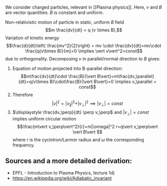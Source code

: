 We consider charged particles, relevant in [[Plasma physics]].
Here, $v$ and $B$ are vector quantities. $B$ is constant and uniform.

Non-relativistic motion of particle in static, uniform $B$ field
$$m \frac{dv}{dt} = q (v \times B),$$
Variation of kinetic energy
$$\frac{d}{dt}\left( \frac{mv^2}{2}\right) = mv \cdot \frac{dv}{dt}=mv\cdot \frac{q(v\times B)}{m}=0 \implies \vert v\vert^2=const$$
due to orthogonality. Decomposing $v$ in parallel/normal direction to $B$ gives:
1. Equation of motion projected into B-parallel direction:$$m\frac{dv}{dt}\cdot \frac{B}{\vert B\vert}=m\frac{dv_\parallel}{dt}=q(v\times B)\cdot\frac{B}{\vert B\vert}=0 \implies v_\parallel = const$$
2. Therefore $$\vert v \vert^2 = \vert v_\parallel\vert^2 +  \vert v_\perp\vert^2 \implies | v_\perp|=const$$
3. $\displaystyle \frac{dv_\perp}{dt} \perp v_\perp$ and $|v_\perp|=const$ implies uniform circular motion $$\frac{m\vert v_\perp\vert^2}{r}=m|\omega|^2 r=q\vert v_\perp\vert  \vert B\vert $$ where $r$ is the cyclotron/Larmor radius and $\omega$ the corresponding frequency.




## Sources and a more detailed derivation:
- EPFL - Introduction to Plasma Physics, lecture 1d)
- https://en.wikipedia.org/wiki/Adiabatic_invariant